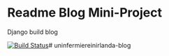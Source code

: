 # Readme Blog Mini-Project

Django build blog

[![Build Status](https://travis-ci.org/gello94/django-blog.svg?branch=master)](https://travis-ci.org/gello94/django-blog)# uninfermiereinirlanda-blog
